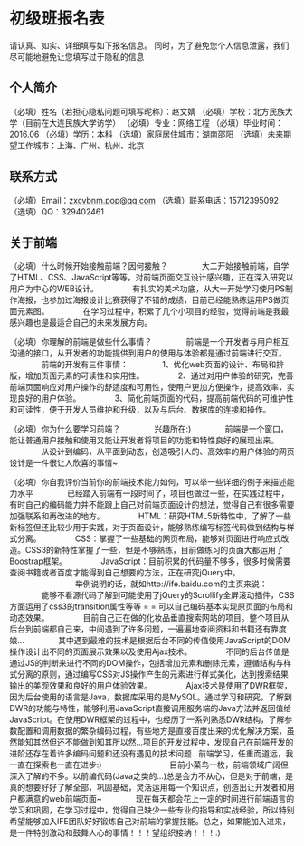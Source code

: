 # 初级班报名表

请认真、如实、详细填写如下报名信息。
同时，为了避免您个人信息泄露，我们尽可能地避免让您填写过于隐私的信息

## 个人简介

（必填）姓名（若担心隐私问题可填写昵称）：赵文婧
（必填）学校：北方民族大学（目前在大连民族大学访学）
（必填）专业：网络工程
（必填）毕业时间：2016.06
（必填）学历：本科
（选填）家庭居住城市：湖南邵阳
（选填）未来期望工作城市：上海、广州、杭州、北京

## 联系方式

（必填）Email：zxcvbnm.pop@qq.com
（选填）联系电话：15712395092
（选填）QQ：329402461

## 关于前端

（必填）什么时候开始接触前端？因何接触？
　　　　大二开始接触前端，自学了HTML、CSS、JavaScript等等，对前端页面交互设计感兴趣，正在深入研究以用户为中心的WEB设计。
　　　　有扎实的美术功底，从大一开始学习使用PS制作海报，也参加过海报设计比赛获得了不错的成绩，目前已经能熟练运用PS做页面元素图。
　　　　在学习过程中，积累了几个小项目的经验，觉得前端是我最感兴趣也是最适合自己的未来发展方向。

（必填）你理解的前端是做些什么事情？
　　　　前端是一个开发者与用户相互沟通的接口，从开发者的功能提供到用户的使用与体验都是通过前端进行交互。
　　　　前端的开发有三件事情：
　　　　1、优化web页面的设计、布局和排版，增加页面元素的可读性和实用性。
　　　　2、通过对用户体验的研究，完善前端页面响应对用户操作的舒适度和可用性，使用户更加方便操作，提高效率，实现良好的用户体验。
　　　　3、简化前端页面的代码，提高前端代码的可维护性和可读性，便于开发人员维护和升级，以及与后台、数据库的连接和操作。

（必填）你为什么要学习前端？
　　　　兴趣所在:) 
　　　　前端是一个窗口，能让普通用户接触和使用又能让开发者将项目的功能和特性良好的展现出来。
　　　　从设计到编码，从平面到动态，创造吸引人的、高效率的用户体验的网页设计是一件很让人欣喜的事情~

（必填）你自我评价当前你的前端技术能力如何，可以举一些详细的例子来描述能力水平
　　　　已经踏入前端有一段时间了，项目也做过一些，在实践过程中，有时自己的编码能力并不能跟上自己对前端页面设计的想法，觉得自己有很多需要加强联系和再改进的地方。
　　　　HTML：研究HTML5新特性中，了解了一些新标签但还比较少用于实践，对于页面设计，能够熟练编写标签代码做到结构与样式分离。
　　　　CSS：掌握了一些基础的网页布局，能够对页面进行响应式改造。CSS3的新特性掌握了一些，但是不够熟练，目前做练习的页面大都运用了Boostrap框架。
　　　　JavaScript：目前积累的代码量不够多，很多时候需要查阅书籍或者百度才能得到自己想要的方法，正在研究jQuery中。
　　　　
　　　　举例说明的话，就如http://ife.baidu.com的主页来说：
　　　　能够不看源代码了解到可能使用了jQuery的Scrollify全屏滚动插件，CSS方面运用了css3的transition属性等等 = = 可以自己编码基本实现原页面的布局和动态效果。
　　　　目前自己正在做的化妆品垂直搜索网站的项目。整个项目从后台到前端都自己来，中间遇到了许多问题，一遍遍地查阅资料和书籍还有靠度娘...
　　　　其中遇到最难的技术是根据后台不同的传值使用JavaScript的DOM操作设计出不同的页面展示效果以及使用Ajax技术。
　　　　不同的后台传值是通过JS的判断来进行不同的DOM操作，包括增加元素和删除元素，遵循结构与样式分离的原则，通过编写CSS对JS操作产生的元素进行样式美化，达到搜索结果输出的美观效果和良好的用户体验效果。
　　　　Ajax技术是使用了DWR框架，因为后台使用的语言是Java，数据库采用的是MySQL。通过学习和研究，了解到DWR的功能与特性，能够利用JavaScript直接调用服务端的Java方法并返回值给JavaScript。在使用DWR框架的过程中，也经历了一系列熟悉DWR结构，了解参数配置和调用数据的繁杂编码过程，有些地方是直接百度出来的优化解决方案，虽然能知其然但还不能做到知其所以然...项目的开发过程中，发现自己在前端开发的进阶还存在着许多编码问题和还没有遇见的技术问题...前端学习，任重而道远，我一直在探索也一直在进步:)
　　　　
　　　　目前小菜鸟一枚，前端领域广阔但深入了解的不多。以前编代码(Java之类的...)总是会力不从心，但是对于前端，是真的想要好好了解全部，巩固基础，灵活运用每一个知识点，创造出让开发者和用户都满意的web前端页面~
　　　　现在每天都会花上一定的时间进行前端语言的学习和巩固，在学习过程中，觉得自己缺少一些专业的指导和实战经验，所以特别希望能够加入IFE团队好好锻炼自己对前端的掌握技能。总之，如果能加入进来，是一件特别激动和鼓舞人心的事情！！！望组织接纳！！！:) 
　　　　

